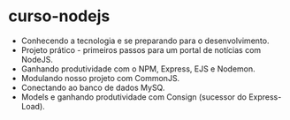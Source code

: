 # curso-nodejs
- Conhecendo a tecnologia e se preparando para o desenvolvimento.
- Projeto prático - primeiros passos para um portal de notícias com NodeJS.
- Ganhando produtividade com o NPM, Express, EJS e Nodemon.
- Modulando nosso projeto com CommonJS.
- Conectando ao banco de dados MySQ.
- Models e ganhando produtividade com Consign (sucessor do Express-Load).
